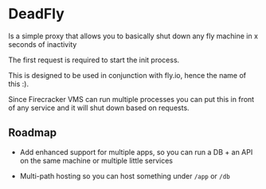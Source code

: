 # DeadFly

Is a simple proxy that allows you to basically shut down any fly machine in x seconds of inactivity

The first request is required to start the init process.

This is designed to be used in conjunction with fly.io, hence the name of this :).

Since Firecracker VMS can run multiple processes you can put this in front of any service and it will shut down based on requests.

## Roadmap

* Add enhanced support for multiple apps, so you can run a DB + an API on the same machine or multiple little services

* Multi-path hosting so you can host something under `/app` or `/db`
